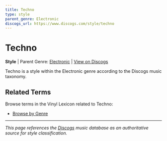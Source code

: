 ```yaml
---
title: Techno
type: style
parent_genre: Electronic
discogs_url: https://www.discogs.com/style/techno
---
```


# Techno

**Style** | Parent Genre: [Electronic](../genres/electronic.md) | [View on Discogs](https://www.discogs.com/style/techno)

Techno is a style within the Electronic genre according to the Discogs music taxonomy.

## Related Terms

Browse terms in the Vinyl Lexicon related to Techno:

- [Browse by Genre](../tags/genres.md)

---

*This page references the [Discogs](https://www.discogs.com/style/techno) music database as an authoritative source for style classification.*
